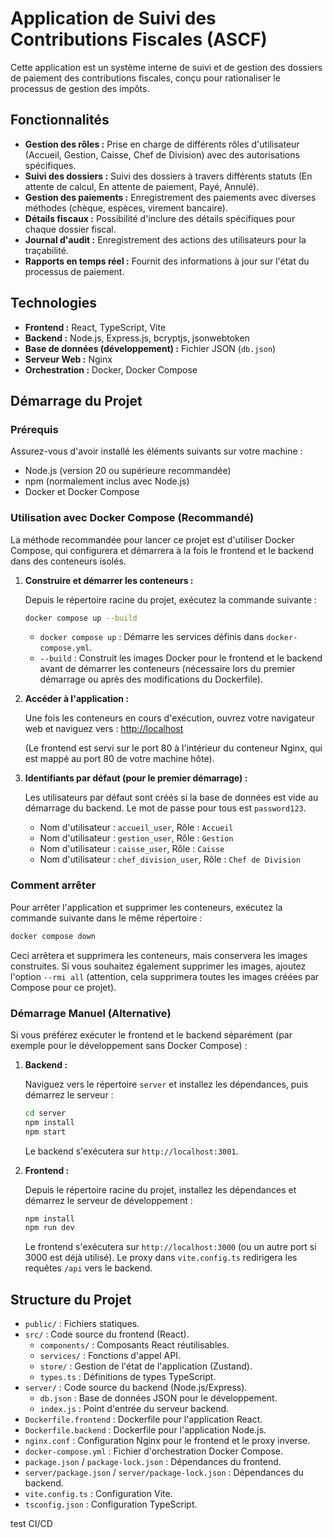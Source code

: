 # Application de Suivi des Contributions Fiscales (ASCF)

Cette application est un système interne de suivi et de gestion des dossiers de paiement des contributions fiscales, conçu pour rationaliser le processus de gestion des impôts.

## Fonctionnalités

*   **Gestion des rôles :** Prise en charge de différents rôles d'utilisateur (Accueil, Gestion, Caisse, Chef de Division) avec des autorisations spécifiques.
*   **Suivi des dossiers :** Suivi des dossiers à travers différents statuts (En attente de calcul, En attente de paiement, Payé, Annulé).
*   **Gestion des paiements :** Enregistrement des paiements avec diverses méthodes (chèque, espèces, virement bancaire).
*   **Détails fiscaux :** Possibilité d'inclure des détails spécifiques pour chaque dossier fiscal.
*   **Journal d'audit :** Enregistrement des actions des utilisateurs pour la traçabilité.
*   **Rapports en temps réel :** Fournit des informations à jour sur l'état du processus de paiement.

## Technologies

*   **Frontend :** React, TypeScript, Vite
*   **Backend :** Node.js, Express.js, bcryptjs, jsonwebtoken
*   **Base de données (développement) :** Fichier JSON (`db.json`)
*   **Serveur Web :** Nginx
*   **Orchestration :** Docker, Docker Compose

## Démarrage du Projet

### Prérequis

Assurez-vous d'avoir installé les éléments suivants sur votre machine :

*   Node.js (version 20 ou supérieure recommandée)
*   npm (normalement inclus avec Node.js)
*   Docker et Docker Compose

### Utilisation avec Docker Compose (Recommandé)

La méthode recommandée pour lancer ce projet est d'utiliser Docker Compose, qui configurera et démarrera à la fois le frontend et le backend dans des conteneurs isolés.

1.  **Construire et démarrer les conteneurs :**

    Depuis le répertoire racine du projet, exécutez la commande suivante :

    ```bash
    docker compose up --build
    ```

    *   `docker compose up` : Démarre les services définis dans `docker-compose.yml`.
    *   `--build` : Construit les images Docker pour le frontend et le backend avant de démarrer les conteneurs (nécessaire lors du premier démarrage ou après des modifications du Dockerfile).

2.  **Accéder à l'application :**

    Une fois les conteneurs en cours d'exécution, ouvrez votre navigateur web et naviguez vers :
    [http://localhost](http://localhost)

    (Le frontend est servi sur le port 80 à l'intérieur du conteneur Nginx, qui est mappé au port 80 de votre machine hôte).

3.  **Identifiants par défaut (pour le premier démarrage) :**

    Les utilisateurs par défaut sont créés si la base de données est vide au démarrage du backend. Le mot de passe pour tous est `password123`.

    *   Nom d'utilisateur : `accueil_user`, Rôle : `Accueil`
    *   Nom d'utilisateur : `gestion_user`, Rôle : `Gestion`
    *   Nom d'utilisateur : `caisse_user`, Rôle : `Caisse`
    *   Nom d'utilisateur : `chef_division_user`, Rôle : `Chef de Division`

### Comment arrêter

Pour arrêter l'application et supprimer les conteneurs, exécutez la commande suivante dans le même répertoire :

```bash
docker compose down
```

Ceci arrêtera et supprimera les conteneurs, mais conservera les images construites. Si vous souhaitez également supprimer les images, ajoutez l'option `--rmi all` (attention, cela supprimera toutes les images créées par Compose pour ce projet).

### Démarrage Manuel (Alternative)

Si vous préférez exécuter le frontend et le backend séparément (par exemple pour le développement sans Docker Compose) :

1.  **Backend :**

    Naviguez vers le répertoire `server` et installez les dépendances, puis démarrez le serveur :

    ```bash
    cd server
    npm install
    npm start
    ```

    Le backend s'exécutera sur `http://localhost:3001`.

2.  **Frontend :**

    Depuis le répertoire racine du projet, installez les dépendances et démarrez le serveur de développement :

    ```bash
    npm install
    npm run dev
    ```

    Le frontend s'exécutera sur `http://localhost:3000` (ou un autre port si 3000 est déjà utilisé). Le proxy dans `vite.config.ts` redirigera les requêtes `/api` vers le backend.

## Structure du Projet

*   `public/` : Fichiers statiques.
*   `src/` : Code source du frontend (React).
    *   `components/` : Composants React réutilisables.
    *   `services/` : Fonctions d'appel API.
    *   `store/` : Gestion de l'état de l'application (Zustand).
    *   `types.ts` : Définitions de types TypeScript.
*   `server/` : Code source du backend (Node.js/Express).
    *   `db.json` : Base de données JSON pour le développement.
    *   `index.js` : Point d'entrée du serveur backend.
*   `Dockerfile.frontend` : Dockerfile pour l'application React.
*   `Dockerfile.backend` : Dockerfile pour l'application Node.js.
*   `nginx.conf` : Configuration Nginx pour le frontend et le proxy inverse.
*   `docker-compose.yml` : Fichier d'orchestration Docker Compose.
*   `package.json` / `package-lock.json` : Dépendances du frontend.
*   `server/package.json` / `server/package-lock.json` : Dépendances du backend.
*   `vite.config.ts` : Configuration Vite.
*   `tsconfig.json` : Configuration TypeScript.

test CI/CD
